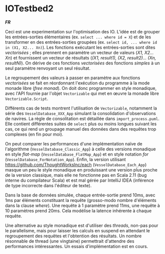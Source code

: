 # IOTestbed2

**_FR_**

Ceci est une experimentation sur l'optimisation des IO. L'idée est de grouper les entrées-sorties élémentaires (ex. `select ... where id = X`) et de les transformer en des entrées-sorties groupées (ex. `select id, ... where id in (X1, X2... Xn)`). Les fonctions exécutant les entrées-sorties sont dites _vectorisées_ ; elles prennent en paramètre un vecteur de valeurs (_X1, X2... Xn_) et fournissent un vecteur de résultats (_(X1, result1), (X2, result2)... (Xn, resultN)_). On dérive de ces fonctions _vectorisées_ des fonctions _simples_ à un seul paramètre renvoyant un seul résultat.

Le regroupement des valeurs à passer en paramètre aux fonctions _vectorisées_ se fait en réordonnant l'exécution du programme à la mode monade libre (_free monad_). On doit donc programmer en style monadique, avec l'API fournie par l'objet `Vectorizable` qui met en œuvre la monade libre `Vectorizable.Script`.

Différents cas de tests montrent l'utilisation de `Vectorizable`, notamment la série des `VesselDatabase_XXX_App` simulant la consolidation d'observations de navires. La règle de consolitation est détaillée dans `import_process.puml`. Elle contient différentes suites de `select` plus ou moins longues suivant les cas, ce qui rend un groupage manuel des données dans des requêtes trop complexes (en fin pour moi).

On peut comparer les performances d'une implémentation naïve de l'algorithme (`VesselDatabase_Classic_App`) à celle des versions monadique en style _flat-map_ (`VesselDatabase_FlatMap_App`) et en style notation _for_ (`VesselDatabase_ForNotation_App`). Enfin, la version utilisant https://github.com/ThoughtWorksInc/each (`VesselDatabase_Each_App`) masque un peu le style monadique en produissant une version plus proche de la version classique, mais elle ne fonctionne pas en Scala 2.11 (bug interne du compilateur Scala) et est mal gérée par IntelliJ IDEA (inférence de type incorrecte dans l'éditeur de texte).

Dans la base de données simulée, chaque entrée-sortie prend 10ms, avec 1ms par éléments constituant la requête (grosso-modo nombre d'éléments dans la clause _where_). Une requête à 1 paramètre prend 11ms, une requête à 10 paramètres prend 20ms. Cela modélise la latence inhérente à chaque requête.

Une alternative au style monadique est d'utiliser des _threads_, non-pas pour le parallelisme, mais pour laisser les calculs en suspend en attendant le regroupement des requêtes et l'obtention des résultats. Un nombre résonnable de thread (une vingtaine) permettrait d'attendre des performances intéressantes.
Un essais d'implémentation est en cours.
